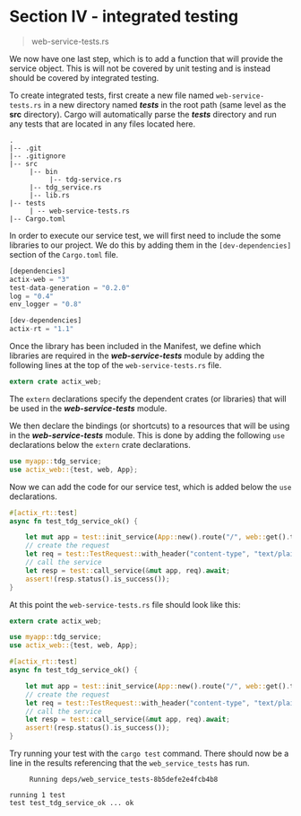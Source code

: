 # Section IV - integrated testing

> web-service-tests.rs

We now have one last step, which is to add a function that will provide the service object. This is will not be covered by unit testing and is instead should be covered by integrated testing.

To create integrated tests, first create a new file named `web-service-tests.rs` in a new directory named _**tests**_ in the root path \(same level as the **src** directory\). Cargo will automatically parse the _**tests**_ directory and run any tests that are located in any files located here.

```text
.
|-- .git
|-- .gitignore
|-- src
     |-- bin
          |-- tdg-service.rs
     |-- tdg_service.rs
     |-- lib.rs
|-- tests
     | -- web-service-tests.rs
|-- Cargo.toml
```

In order to execute our service test, we will first need to include the some libraries to our project. We do this by adding them in the `[dev-dependencies]` section of the `Cargo.toml` file.

```rust
[dependencies]
actix-web = "3"
test-data-generation = "0.2.0"
log = "0.4"
env_logger = "0.8"

[dev-dependencies]
actix-rt = "1.1"
```

Once the library has been included in the Manifest, we define which libraries are required in the _**web-service-tests**_ module by adding the following lines at the top of the `web-service-tests.rs` file.

```rust
extern crate actix_web;
```

The `extern` declarations specify the dependent crates \(or libraries\) that will be used in the _**web-service-tests**_ module.

We then declare the bindings \(or shortcuts\) to a resources that will be using in the _**web-service-tests**_ module. This is done by adding the following `use` declarations below the `extern` crate declarations.

```rust
use myapp::tdg_service;
use actix_web::{test, web, App};
```

Now we can add the code for our service test, which is added below the `use` declarations.

```rust
#[actix_rt::test]
async fn test_tdg_service_ok() {

    let mut app = test::init_service(App::new().route("/", web::get().to(tdg_service::index))).await;
    // create the request
    let req = test::TestRequest::with_header("content-type", "text/plain").to_request();
    // call the service
    let resp = test::call_service(&mut app, req).await;
    assert!(resp.status().is_success());
}
```

At this point the `web-service-tests.rs` file should look like this:

```rust
extern crate actix_web;

use myapp::tdg_service;
use actix_web::{test, web, App};

#[actix_rt::test]
async fn test_tdg_service_ok() {

    let mut app = test::init_service(App::new().route("/", web::get().to(tdg_service::index))).await;
    // create the request
    let req = test::TestRequest::with_header("content-type", "text/plain").to_request();
    // call the service
    let resp = test::call_service(&mut app, req).await;
    assert!(resp.status().is_success());
}
```

Try running your test with the `cargo test` command. There should now be a line in the results referencing that the `web_service_tests` has run.

```text
     Running deps/web_service_tests-8b5defe2e4fcb4b8

running 1 test
test test_tdg_service_ok ... ok
```

